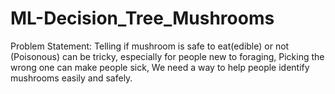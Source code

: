 # ML-Decision_Tree_Mushrooms

Problem Statement: 
Telling if mushroom is safe to eat(edible) or not (Poisonous) can be tricky, especially for people new to foraging, Picking the wrong 
one can make people sick, We need a way to help people identify mushrooms easily and safely.
